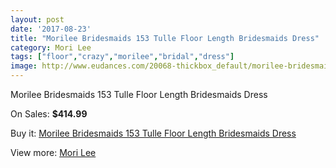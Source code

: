```yaml
---
layout: post
date: '2017-08-23'
title: "Morilee Bridesmaids 153 Tulle Floor Length Bridesmaids Dress"
category: Mori Lee
tags: ["floor","crazy","morilee","bridal","dress"]
image: http://www.eudances.com/20068-thickbox_default/morilee-bridesmaids-153-tulle-floor-length-bridesmaids-dress.jpg
---
```

Morilee Bridesmaids 153 Tulle Floor Length Bridesmaids Dress

On Sales: **$414.99**
<a href="https://www.eudances.com/en/mori-lee/6010-morilee-bridesmaids-153-tulle-floor-length-bridesmaids-dress.html"><amp-img layout="responsive" width="600" height="600" src="//www.eudances.com/20068-thickbox_default/morilee-bridesmaids-153-tulle-floor-length-bridesmaids-dress.jpg" alt="Morilee Bridesmaids 153 Tulle Floor Length Bridesmaids Dress 0" /></a>
<a href="https://www.eudances.com/en/mori-lee/6010-morilee-bridesmaids-153-tulle-floor-length-bridesmaids-dress.html"><amp-img layout="responsive" width="600" height="600" src="//www.eudances.com/20070-thickbox_default/morilee-bridesmaids-153-tulle-floor-length-bridesmaids-dress.jpg" alt="Morilee Bridesmaids 153 Tulle Floor Length Bridesmaids Dress 1" /></a>
<a href="https://www.eudances.com/en/mori-lee/6010-morilee-bridesmaids-153-tulle-floor-length-bridesmaids-dress.html"><amp-img layout="responsive" width="600" height="600" src="//www.eudances.com/20069-thickbox_default/morilee-bridesmaids-153-tulle-floor-length-bridesmaids-dress.jpg" alt="Morilee Bridesmaids 153 Tulle Floor Length Bridesmaids Dress 2" /></a>

Buy it: [Morilee Bridesmaids 153 Tulle Floor Length Bridesmaids Dress](https://www.eudances.com/en/mori-lee/6010-morilee-bridesmaids-153-tulle-floor-length-bridesmaids-dress.html "Morilee Bridesmaids 153 Tulle Floor Length Bridesmaids Dress")

View more: [Mori Lee](https://www.eudances.com/en/65-mori-lee "Mori Lee")